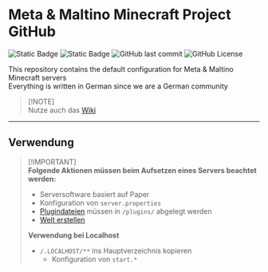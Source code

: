 # Meta & Maltino Minecraft Project GitHub
![Static Badge](https://img.shields.io/badge/Server%20files-Type?label=Type&labelColor=282c2c&color=F0B132) ![Static Badge](https://img.shields.io/badge/Paper-Framework?label=Framework&labelColor=282c2c&color=00A8FC) ![GitHub last commit](https://img.shields.io/github/last-commit/Blazes-Meta/meta-maltino-minecraft-server?logo=github&label=Latest%20Development&labelColor=282c2c&color=248046) ![GitHub License](https://img.shields.io/github/license/Blazes-Meta/meta-maltino-minecraft-server?label=License)

This repository contains the default configuration for Meta & Maltino Minecraft servers  
Everything is written in German since we are a German community

> [!NOTE]\
> Nutze auch das [Wiki](https://github.com/Blazes-Meta/meta-maltino-minecraft-server/wiki)

---
## Verwendung
> [!IMPORTANT]\
> **Folgende Aktionen müssen beim Aufsetzen eines Servers beachtet werden:**  
> * Serversoftware basiert auf Paper
> * Konfiguration von `server.properties`
> * [Plugindateien](https://github.com/Blazes-Meta/meta-maltino-minecraft-server/wiki/Plugins,-Datapacks) müssen in `/plugins/` abgelegt werden
> * [Welt erstellen](https://github.com/Blazes-Meta/meta-maltino-minecraft-server/wiki/Welt-erstellen)
> 
> **Verwendung bei Localhost**
> * `/.LOCALHOST/**` ins Hauptverzeichnis kopieren
>   * Konfiguration von `start.*`
